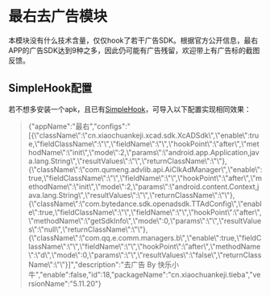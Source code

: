 # 最右去广告模块
本模块没有什么技术含量，仅仅hook了若干广告SDK。根据官方公开信息，最右APP的广告SDK达到9种之多，因此仍可能有广告残留，欢迎带上有广告标的截图反馈。

## SimpleHook配置
若不想多安装一个apk，且已有[SimpleHook](https://github.com/Xposed-Modules-Repo/me.simplehook)，可导入以下配置实现相同效果：

>{"appName":"最右","configs":"[{\\"className\\":\\"cn.xiaochuankeji.xcad.sdk.XcADSdk\\",\\"enable\\":true,\\"fieldClassName\\":\\"\\",\\"fieldName\\":\\"\\",\\"hookPoint\\":\\"after\\",\\"methodName\\":\\"init\\",\\"mode\\":2,\\"params\\":\\"android.app.Application,java.lang.String\\",\\"resultValues\\":\\"\\",\\"returnClassName\\":\\"\\"},{\\"className\\":\\"com.qumeng.advlib.api.AiClkAdManager\\",\\"enable\\":true,\\"fieldClassName\\":\\"\\",\\"fieldName\\":\\"\\",\\"hookPoint\\":\\"after\\",\\"methodName\\":\\"init\\",\\"mode\\":2,\\"params\\":\\"android.content.Context,java.lang.String\\",\\"resultValues\\":\\"\\",\\"returnClassName\\":\\"\\"},{\\"className\\":\\"com.bytedance.sdk.openadsdk.TTAdConfig\\",\\"enable\\":true,\\"fieldClassName\\":\\"\\",\\"fieldName\\":\\"\\",\\"hookPoint\\":\\"after\\",\\"methodName\\":\\"getSdkInfo\\",\\"mode\\":0,\\"params\\":\\"\\",\\"resultValues\\":\\"null\\",\\"returnClassName\\":\\"\\"},{\\"className\\":\\"com.qq.e.comm.managers.b\\",\\"enable\\":true,\\"fieldClassName\\":\\"\\",\\"fieldName\\":\\"\\",\\"hookPoint\\":\\"after\\",\\"methodName\\":\\"d\\",\\"mode\\":0,\\"params\\":\\"\\",\\"resultValues\\":\\"false\\",\\"returnClassName\\":\\"\\"}]","description":"去广告 By 快乐小牛","enable":false,"id":18,"packageName":"cn.xiaochuankeji.tieba","versionName":"5.11.20"}
